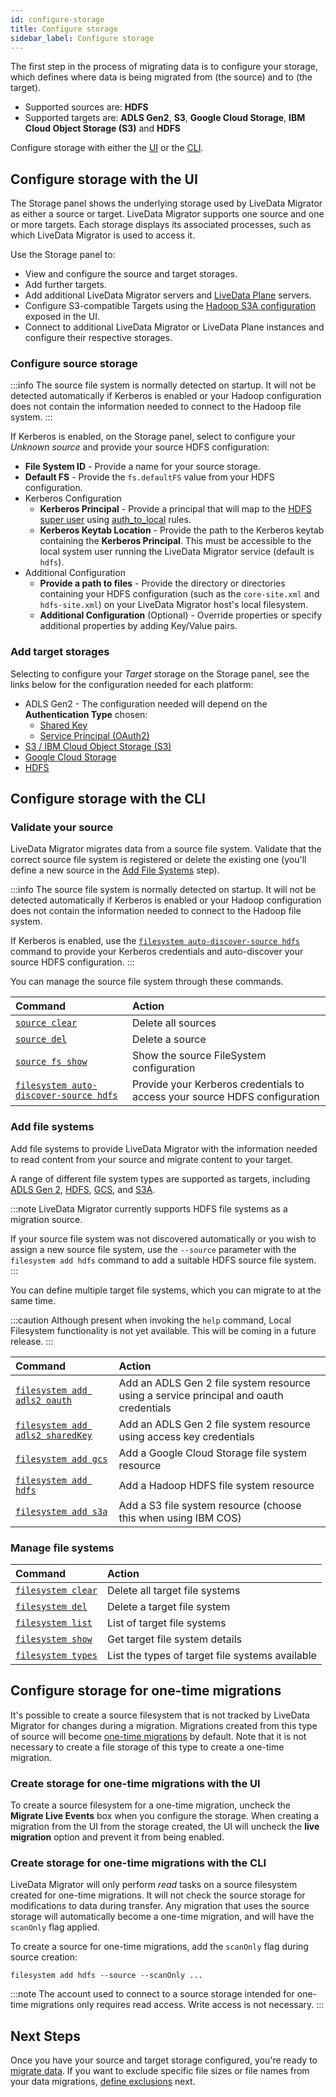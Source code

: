 ```yaml
---
id: configure-storage
title: Configure storage
sidebar_label: Configure storage
---
```


The first step in the process of migrating data is to configure your storage, which defines where data is being migrated from (the source) and to (the target).

* Supported sources are: **HDFS**
* Supported targets are: **ADLS Gen2**, **S3**, **Google Cloud Storage**, **IBM Cloud Object Storage (S3)** and **HDFS**

Configure storage with either the [UI](#configure-storage-with-the-ui) or the [CLI](#configure-storage-with-the-cli).

## Configure storage with the UI

The Storage panel shows the underlying storage used by LiveData Migrator as either a source or target. LiveData Migrator supports one source and one or more targets. Each storage displays its associated processes, such as which LiveData Migrator is used to access it.

Use the Storage panel to:

* View and configure the source and target storages.
* Add further targets.
* Add additional LiveData Migrator servers and [LiveData Plane](https://wandisco.github.io/wandisco-documentation/docs/quickstarts/preparation/get-started) servers.
* Configure S3-compatible Targets using the [Hadoop S3A configuration](http://hadoop.apache.org/docs/current/hadoop-aws/tools/hadoop-aws/index.html) exposed in the UI.
* Connect to additional LiveData Migrator or LiveData Plane instances and configure their respective storages.

### Configure source storage

:::info
The source file system is normally detected on startup. It will not be detected automatically if Kerberos is enabled or your Hadoop configuration does not contain the information needed to connect to the Hadoop file system.
:::

If Kerberos is enabled, on the Storage panel, select to configure your _Unknown source_ and provide your source HDFS configuration:

* **File System ID** - Provide a name for your source storage.
* **Default FS** - Provide the `fs.defaultFS` value from your HDFS configuration.
* Kerberos Configuration
  * **Kerberos Principal** - Provide a principal that will map to the [HDFS super user](https://hadoop.apache.org/docs/current/hadoop-project-dist/hadoop-hdfs/HdfsPermissionsGuide.html#The_Super-User) using [auth_to_local](https://hadoop.apache.org/docs/stable/hadoop-project-dist/hadoop-common/SecureMode.html#Mapping_from_Kerberos_principals_to_OS_user_accounts) rules.
  * **Kerberos Keytab Location** - Provide the path to the Kerberos keytab containing the **Kerberos Principal**. This must be accessible to the local system user running the LiveData Migrator service (default is `hdfs`).
* Additional Configuration
  * **Provide a path to files** - Provide the directory or directories containing your HDFS configuration (such as the `core-site.xml` and `hdfs-site.xml`) on your LiveData Migrator host's local filesystem.
  * **Additional Configuration** (Optional) - Override properties or specify additional properties by adding Key/Value pairs.

### Add target storages

Selecting to configure your _Target_ storage on the Storage panel, see the links below for the configuration needed for each platform:

* ADLS Gen2 - The configuration needed will depend on the **Authentication Type** chosen:
  * [Shared Key](./command-reference.md#mandatory-parameters-2)
  * [Service Principal (OAuth2)](./command-reference.md#mandatory-parameters-1)
* [S3 / IBM Cloud Object Storage (S3)](./command-reference.md#mandatory-parameters-5)
* [Google Cloud Storage](./command-reference.md#mandatory-parameters-3)
* [HDFS](./command-reference/#mandatory-parameters-4)

## Configure storage with the CLI

### Validate your source

LiveData Migrator migrates data from a source file system. Validate that the correct source file system is registered or delete the existing one (you'll define a new source in the [Add File Systems](#add-file-systems) step).

:::info
The source file system is normally detected on startup. It will not be detected automatically if Kerberos is enabled or your Hadoop configuration does not contain the information needed to connect to the Hadoop file system.

If Kerberos is enabled, use the [`filesystem auto-discover-source hdfs`](./command-reference.md#filesystem-auto-discover-source-hdfs) command to provide your Kerberos credentials and auto-discover your source HDFS configuration.
:::

You can manage the source file system through these commands.

| Command | Action |
|:---|:---|
| [`source clear`](./command-reference.md#source-clear) | Delete all sources |
| [`source del`](./command-reference.md#source-del) | Delete a source |
| [`source fs show`](./command-reference.md#source-fs-show) | Show the source FileSystem configuration |
| [`filesystem auto-discover-source hdfs`](./command-reference.md#filesystem-auto-discover-source-hdfs) | Provide your Kerberos credentials to access your source HDFS configuration |

### Add file systems

Add file systems to provide LiveData Migrator with the information needed to read content from your source and migrate content to your target.

A range of different file system types are supported as targets, including [ADLS Gen 2](https://docs.microsoft.com/en-us/azure/storage/blobs/data-lake-storage-introduction), [HDFS](https://hadoop.apache.org/docs/current/hadoop-project-dist/hadoop-hdfs/HdfsDesign.html), [GCS](https://cloud.google.com/storage), and [S3A](https://hadoop.apache.org/docs/current/hadoop-aws/tools/hadoop-aws/index.html).

:::note
LiveData Migrator currently supports HDFS file systems as a migration source.

If your source file system was not discovered automatically or you wish to assign a new source file system, use the `--source` parameter with the `filesystem add hdfs` command to add a suitable HDFS source file system.
:::

You can define multiple target file systems, which you can migrate to at the same time.

:::caution
Although present when invoking the `help` command, Local Filesystem functionality is not yet available. This will be coming in a future release.
:::

| Command | Action |
|:---|:---|
| [`filesystem add adls2 oauth`](./command-reference.md#filesystem-add-adls2-oauth) | Add an ADLS Gen 2 file system resource using a service principal and oauth credentials |
| [`filesystem add adls2 sharedKey`](./command-reference.md#filesystem-add-adls2-sharedkey) | Add an ADLS Gen 2 file system resource using access key credentials |
| [`filesystem add gcs`](./command-reference.md#filesystem-add-gcs) | Add a Google Cloud Storage file system resource |
| [`filesystem add hdfs`](./command-reference.md#filesystem-add-hdfs) | Add a Hadoop HDFS file system resource |
| [`filesystem add s3a`](./command-reference.md#filesystem-add-s3a) | Add a S3 file system resource (choose this when using IBM COS) |

### Manage file systems

| Command | Action |
|:---|:---|
| [`filesystem clear`](./command-reference.md#filesystem-clear) | Delete all target file systems |
| [`filesystem del`](./command-reference.md#filesystem-del) | Delete a target file system |
| [`filesystem list`](./command-reference.md#filesystem-list) | List of target file systems |
| [`filesystem show`](./command-reference.md#filesystem-show) | Get target file system details |
| [`filesystem types`](./command-reference.md#filesystem-types) | List the types of target file systems available |

## Configure storage for one-time migrations

It's possible to create a source filesystem that is not tracked by LiveData Migrator for changes during a migration. Migrations created from this type of source will become [one-time migrations](./one-time-migration.md) by default. Note that it is not necessary to create a file storage of this type to create a one-time migration.

### Create storage for one-time migrations with the UI

To create a source filesystem for a one-time migration, uncheck the **Migrate Live Events** box when you configure the storage. When creating a migration from the UI from the storage created, the UI will uncheck the **live migration** option and prevent it from being enabled.

### Create storage for one-time migrations with the CLI

LiveData Migrator will only perform *read* tasks on a source filesystem created for one-time migrations. It will not check the source storage for modifications to data during transfer. Any migration that uses the source storage will automatically become a one-time migration, and will have the `scanOnly` flag applied.

To create a source for one-time migrations, add the `scanOnly` flag during source creation:

```text="Code"
filesystem add hdfs --source --scanOnly ...
```

:::note
The account used to connect to a source storage intended for one-time migrations only requires read access. Write access is not necessary.
:::

## Next Steps

Once you have your source and target storage configured, you're ready to [migrate data](./create-migration.md). If you want to  exclude specific file sizes or file names from your data migrations, [define exclusions](./configure-exclusions.md) next.
